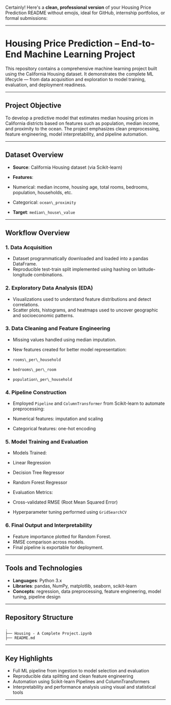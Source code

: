 Certainly! Here's a **clean, professional version** of your Housing Price Prediction README without emojis, ideal for GitHub, internship portfolios, or formal submissions:

---

# Housing Price Prediction – End-to-End Machine Learning Project

This repository contains a comprehensive machine learning project built using the California Housing dataset. It demonstrates the complete ML lifecycle — from data acquisition and exploration to model training, evaluation, and deployment readiness.

---

## Project Objective

To develop a predictive model that estimates median housing prices in California districts based on features such as population, median income, and proximity to the ocean. The project emphasizes clean preprocessing, feature engineering, model interpretability, and pipeline automation.

---

## Dataset Overview

* **Source**: California Housing dataset (via Scikit-learn)
* **Features**:

* Numerical: median income, housing age, total rooms, bedrooms, population, households, etc.
* Categorical: `ocean\_proximity`
* **Target**: `median\_house\_value`

---

## Workflow Overview

### 1. Data Acquisition

* Dataset programmatically downloaded and loaded into a pandas DataFrame.
* Reproducible test-train split implemented using hashing on latitude-longitude combinations.

### 2. Exploratory Data Analysis (EDA)

* Visualizations used to understand feature distributions and detect correlations.
* Scatter plots, histograms, and heatmaps used to uncover geographic and socioeconomic patterns.

### 3. Data Cleaning and Feature Engineering

* Missing values handled using median imputation.
* New features created for better model representation:

* `rooms\_per\_household`
* `bedrooms\_per\_room`
* `population\_per\_household`

### 4. Pipeline Construction

* Employed `Pipeline` and `ColumnTransformer` from Scikit-learn to automate preprocessing:

* Numerical features: imputation and scaling
* Categorical features: one-hot encoding

### 5. Model Training and Evaluation

* Models Trained:

* Linear Regression
* Decision Tree Regressor
* Random Forest Regressor
* Evaluation Metrics:

* Cross-validated RMSE (Root Mean Squared Error)
* Hyperparameter tuning performed using `GridSearchCV`

### 6. Final Output and Interpretability

* Feature importance plotted for Random Forest.
* RMSE comparison across models.
* Final pipeline is exportable for deployment.

---

## Tools and Technologies

* **Languages**: Python 3.x
* **Libraries**: pandas, NumPy, matplotlib, seaborn, scikit-learn
* **Concepts**: regression, data preprocessing, feature engineering, model tuning, pipeline design

---

## Repository Structure

```
.
├── Housing - A Complete Project.ipynb
├── README.md
```

---

## Key Highlights

* Full ML pipeline from ingestion to model selection and evaluation
* Reproducible data splitting and clean feature engineering
* Automation using Scikit-learn Pipelines and ColumnTransformers
* Interpretability and performance analysis using visual and statistical tools

---
